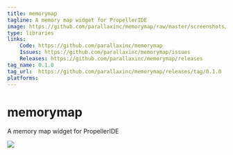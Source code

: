 ```yaml
---
title: memorymap
tagline: A memory map widget for PropellerIDE
image: https://github.com/parallaxinc/memorymap/raw/master/screenshots/MemoryMap_018.png
type: libraries
links:
    Code: https://github.com/parallaxinc/memorymap
    Issues: https://github.com/parallaxinc/memorymap/issues
    Releases: https://github.com/parallaxinc/memorymap/releases
tag_name: 0.1.0
tag_url:  https://github.com/parallaxinc/memorymap/releases/tag/0.1.0
platforms:
---
```

# memorymap

A memory map widget for PropellerIDE

![](https://github.com/parallaxinc/memorymap/raw/master/https://github.com/parallaxinc/memorymap/raw/master/screenshots/MemoryMap_018.png)

